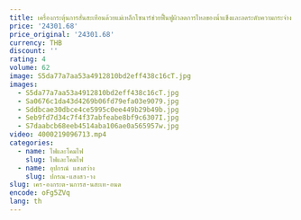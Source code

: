 ```yaml
---
title: เครื่องกระตุ้นการสั่นสะเทือนด้วยแม่เหล็กโซนาร์ช่วยฟื้นฟูผิวลดการไหลของน้ำแข็งและลดระดับความกระจ่าง
price: '24301.68'
price_original: '24301.68'
currency: THB
discount: ''
rating: 4
volume: 62
image: S5da77a7aa53a4912810bd2eff438c16cT.jpg
images:
  - S5da77a7aa53a4912810bd2eff438c16cT.jpg
  - Sa0676c1da43d4269b06fd79efa03e9079.jpg
  - Sddbcae30dbce4ce5995c0ee449b29b49b.jpg
  - Seb9fd7d34c7f4f37abfeabe8bf9c6307I.jpg
  - S7daabcb68eeb4514aba106ae0a565957w.jpg
video: 4000219096713.mp4
categories:
  - name: ไฟและโคมไฟ
    slug: ไฟและโคมไฟ
  - name: อุปกรณ์ แสงสว่าง
    slug: ปกรณ-แสงสว-าง
slug: เคร-องกระต-นการส-นสะเท-อนด
encode: oFg5ZVq
lang: th
---
```

  